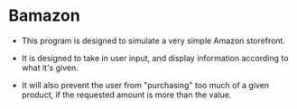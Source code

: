 # Bamazon

* This program is designed to simulate a very simple Amazon storefront.

* It is designed to take in user input, and display information according to what it's given.

* It will also prevent the user from "purchasing" too much of a given product, if the requested amount is more than the value.
